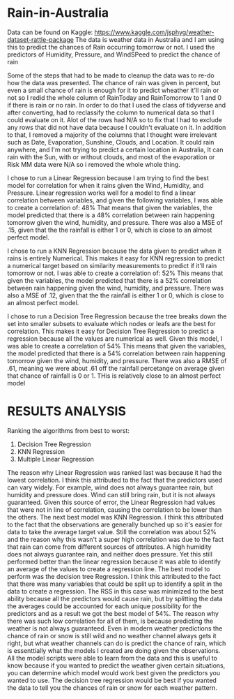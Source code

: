 # Rain-in-Australia
Data can be found on Kaggle: https://www.kaggle.com/jsphyg/weather-dataset-rattle-package
The data is weather data in Australia and I am using this to predict the chances of Rain occurring tomorrow or not. I used the predictors of Humidity, Pressure, and WindSPeed to predict the chance of rain

Some of the steps that had to be made to cleanup the data was to re-do how the data was presented. The chance of rain was given in percent, but even a small chance of rain is enough for it to predict wheather it'll rain or not so I redid the whole column of RainToday and RainTomorrow to 1 and 0 if there is rain or no rain. In order to do that I used the class of tidyverse and after converting, had to reclassify the column to numerical data so that I could evaluate on it. Alot of the rows had N/A so to fix that I had to exclude any rows that did not have data because I couldn't evaluate on it. In addition to that, I removed a majority of the columns that I thought were irrelevant such as Date, Evaporation, Sunshine, Clouds, and Location. It could rain anywhere, and I'm not trying to predict a certain location in Australia, It can rain with the Sun, with or without clouds, and most of the evaporation or Risk MM data were N/A so i removed the whole whole thing. 

I chose to run a Linear Regression because I am trying to find the best model for correlation for when it rains given the Wind, Humidity, and Pressure. Linear regression works well for a model to find a linear correlation between variables, and given the following variables, I was able to create a correlation of: 48%
That means that given the variables, the model predicted that there is a 48% correlation between rain happening tomorrow given the wind, humidity, and pressure. There was also a MSE of .15, given that the the rainfall is either 1 or 0, which is close to an almost perfect model.

I chose to run a KNN Regression because the data given to predict when it rains is entirely Numerical. This makes it easy for KNN regression to predict a numerical target based on similarity measurements to predict if it'll rain tomorrow or not. I was able to create a correlation of: 52%
This means that given the variables, the model predicted that there is a 52% correlation between rain happening given the wind, humidity, and pressure. There was also a MSE of .12, given that the the rainfall is either 1 or 0, which is close to an almost perfect model.

I chose to run a Decision Tree Regression because the tree breaks down the set into smaller subsets to evaluate which nodes or leafs are the best for correlation. This makes it easy for Decision Tree Regression to predict a regression because all the values are numerical as well. Given this model, I was able to create a correlation of 54%
This means that given the variables, the model predicted that there is a 54% correlation between rain happening tomorrow given the wind, humidity, and pressure. There was also a RMSE of .61, meaning we were about .61 off the rainfall percetange on average given that chance of rainfall is 0 or 1. THis is relatively close to an almost perfect model

# RESULTS ANALYSIS #
Ranking the algorithms from best to worst:
1. Decision Tree Regression
2. KNN Regression
3. Multiple Linear Regression

The reason why Linear Regression was ranked last was because it had the lowest correlation. I think this attributed to the fact that the predictors used can vary widely. For example, wind does not always guarantee rain, but humidity and pressure does. Wind can still bring rain, but it is not always guaranteed. Given this source of error, the Linear Regression had values that were not in line of correlation, causing the correlation to be lower than the others. The next best model was KNN Regression. I think this attributed to the fact that the observations are generally bunched up so it's easier for data to take the average target value. Still the correlation was about 52% and the reason why this wasn't a super high correlation was due to the fact that rain can come from different sources of attributes. A high humidity does not always guarantee rain, and neither does pressure. Yet this still performed better than the linear regression because it was able to identify an average of the values to create a regression line. The best model to perform was the decision tree Regression. I think this attributed to the fact that there was many variables that could be split up to identify a split in the data to create a regression. The RSS in this case was minimized to the best ability because all the predictors would cause rain, but by splitting the data the averages could be accounted for each unique possibility for the predictors and as a result we got the best model of 54%. The reason why there was such low correlation for all of them, is because predicting the weather is not always guaranteed. Even in modern weather predictions the chance of rain or snow is still wild and no weather channel always gets it right, but what weather channels can do is predict the chance of rain, which is essenttially what the models I created are doing given the observations. All the model scripts were able to learn from the data and this is useful to know because if you wanted to predict the weather given certain situations, you can determine which model would work best given the predictors you wanted to use. The decision tree regression would be best if you wanted the data to tell you the chances of rain or snow for each weather pattern.
